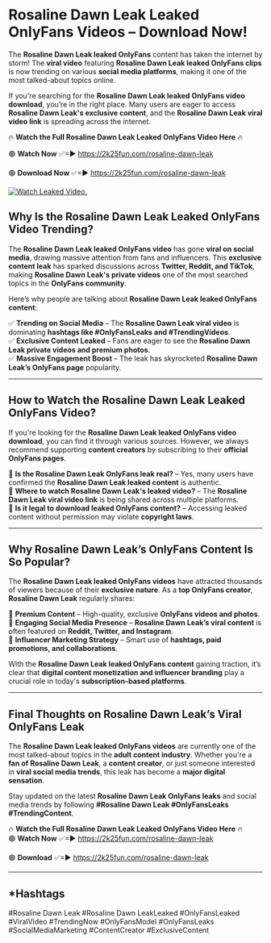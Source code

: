 # Rosaline Dawn Leak Leaked OnlyFans Videos – Download Now!

The **Rosaline Dawn Leak leaked OnlyFans** content has taken the internet by storm! The **viral video** featuring **Rosaline Dawn Leak leaked OnlyFans clips** is now trending on various **social media platforms**, making it one of the most talked-about topics online.  

If you're searching for the **Rosaline Dawn Leak leaked OnlyFans video download**, you’re in the right place. Many users are eager to access **Rosaline Dawn Leak's exclusive content**, and the **Rosaline Dawn Leak viral video link** is spreading across the internet.  

🔥 **Watch the Full Rosaline Dawn Leak Leaked OnlyFans Video Here** 🔥  

🟢 **Watch Now** ✅=► https://2k25fun.com/rosaline-dawn-leak

🟢 **Download Now** ✅=► https://2k25fun.com/rosaline-dawn-leak

[![Watch Leaked Video.](https://miro.medium.com/v2/resize:fit:828/format:webp/1*cilzJN44JGOrTw9NJCrNHA.gif "Watch Leaked Video")](https://2k25fun.com/rosaline-dawn-leak)

## **Why Is the Rosaline Dawn Leak Leaked OnlyFans Video Trending?**  

The **Rosaline Dawn Leak leaked OnlyFans video** has gone **viral on social media**, drawing massive attention from fans and influencers. This **exclusive content leak** has sparked discussions across **Twitter, Reddit, and TikTok**, making **Rosaline Dawn Leak's private videos** one of the most searched topics in the **OnlyFans community**.  

Here’s why people are talking about **Rosaline Dawn Leak leaked OnlyFans content**:  

✅ **Trending on Social Media** – The **Rosaline Dawn Leak viral video** is dominating **hashtags like #OnlyFansLeaks and #TrendingVideos**.  
✅ **Exclusive Content Leaked** – Fans are eager to see the **Rosaline Dawn Leak private videos and premium photos**.  
✅ **Massive Engagement Boost** – The leak has skyrocketed **Rosaline Dawn Leak’s OnlyFans page** popularity.  

---

## **How to Watch the Rosaline Dawn Leak Leaked OnlyFans Video?**  

If you're looking for the **Rosaline Dawn Leak leaked OnlyFans video download**, you can find it through various sources. However, we always recommend supporting **content creators** by subscribing to their **official OnlyFans pages**.  

🔹 **Is the Rosaline Dawn Leak OnlyFans leak real?** – Yes, many users have confirmed the **Rosaline Dawn Leak leaked content** is authentic.  
🔹 **Where to watch Rosaline Dawn Leak's leaked video?** – The **Rosaline Dawn Leak viral video link** is being shared across multiple platforms.  
🔹 **Is it legal to download leaked OnlyFans content?** – Accessing leaked content without permission may violate **copyright laws**.  

---

## **Why Rosaline Dawn Leak’s OnlyFans Content Is So Popular?**  

The **Rosaline Dawn Leak leaked OnlyFans videos** have attracted thousands of viewers because of their **exclusive nature**. As a **top OnlyFans creator**, **Rosaline Dawn Leak** regularly shares:  

📌 **Premium Content** – High-quality, exclusive **OnlyFans videos and photos**.  
📌 **Engaging Social Media Presence** – **Rosaline Dawn Leak’s viral content** is often featured on **Reddit, Twitter, and Instagram**.  
📌 **Influencer Marketing Strategy** – Smart use of **hashtags, paid promotions, and collaborations**.  

With the **Rosaline Dawn Leak leaked OnlyFans content** gaining traction, it’s clear that **digital content monetization and influencer branding** play a crucial role in today's **subscription-based platforms**.  

---

## **Final Thoughts on Rosaline Dawn Leak’s Viral OnlyFans Leak**  

The **Rosaline Dawn Leak leaked OnlyFans videos** are currently one of the most talked-about topics in the **adult content industry**. Whether you're a **fan of Rosaline Dawn Leak**, a **content creator**, or just someone interested in **viral social media trends**, this leak has become a **major digital sensation**.  

Stay updated on the latest **Rosaline Dawn Leak OnlyFans leaks** and social media trends by following **#Rosaline Dawn Leak #OnlyFansLeaks #TrendingContent**.  

🔥 **Watch the Full Rosaline Dawn Leak Leaked OnlyFans Video Here** 🔥  
🟢 **Watch Now** ✅=► https://2k25fun.com/rosaline-dawn-leak

🟢 **Download** ✅=► https://2k25fun.com/rosaline-dawn-leak

---

## *Hashtags
#Rosaline Dawn Leak #Rosaline Dawn LeakLeaked #OnlyFansLeaked #ViralVideo #TrendingNow #OnlyFansModel #OnlyFansLeaks #SocialMediaMarketing #ContentCreator #ExclusiveContent  